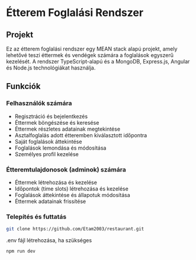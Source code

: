 # Étterem Foglalási Rendszer

## Projekt

Ez az étterem foglalási rendszer egy MEAN stack alapú projekt, amely lehetővé teszi éttermek és vendégek számára a foglalások egyszerű kezelését. A rendszer TypeScript-alapú és a MongoDB, Express.js, Angular és Node.js technológiákat használja.

## Funkciók

### Felhasználók számára
* Regisztráció és bejelentkezés
* Éttermek böngészése és keresése
* Éttermek részletes adatainak megtekintése
* Asztalfoglalás adott étteremben kiválasztott időpontra
* Saját foglalások áttekintése
* Foglalások lemondása és módosítása
* Személyes profil kezelése

### Étteremtulajdonosok (adminok) számára
* Éttermek létrehozása és kezelése
* Időpontok (time slots) létrehozása és kezelése
* Foglalások áttekintése és állapotuk módosítása
* Éttermek adatainak frissítése

### Telepítés és futtatás

```bash
git clone https://github.com/Etam2003/restaurant.git
```

.env fájl létrehozása, ha szükséges

```bash
npm run dev
```